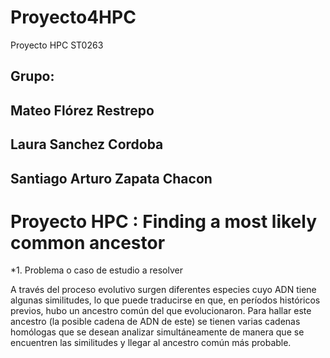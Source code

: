 # Proyecto4HPC
Proyecto HPC ST0263

## Grupo: 

## Mateo Flórez Restrepo
## Laura Sanchez Cordoba
## Santiago Arturo Zapata Chacon

# Proyecto HPC : Finding a most likely common ancestor 

*1. Problema o caso de estudio a resolver

A través del proceso evolutivo surgen diferentes especies cuyo ADN tiene algunas similitudes, lo que puede traducirse en que, en períodos históricos previos, hubo un ancestro común del que evolucionaron. Para hallar este ancestro (la posible cadena de ADN de este) se tienen varias cadenas homólogas que se desean analizar simultáneamente de manera que se encuentren las similitudes y llegar al ancestro común más probable.
